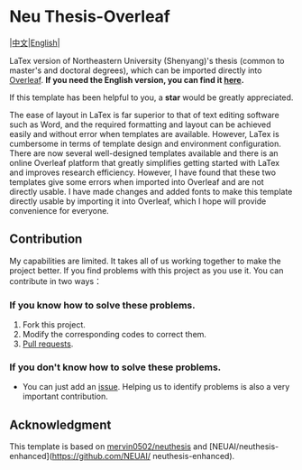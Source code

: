 # Neu Thesis-Overleaf
|[中文](https://github.com/sci-m-wang/NEU-Thesis/blob/main/zh.md)|[English](https://github.com/sci-m-wang/NEU-Thesis/blob/main/README.md)|

LaTex version of Northeastern University (Shenyang)'s thesis (common to master's and doctoral degrees), which can be imported directly into [Overleaf](https://www.overleaf.com/). **If you need the English version, you can find it [here](https://github.com/sci-m-wang/NEU-Thesis/tree/main/NEU-Thesis-en).**

If this template has been helpful to you, a **star** would be greatly appreciated.

The ease of layout in LaTex is far superior to that of text editing software such as Word, and the required formatting and layout can be achieved easily and without error when templates are available. However, LaTex is cumbersome in terms of template design and environment configuration. There are now several well-designed templates available and there is an online Overleaf platform that greatly simplifies getting started with LaTex and improves research efficiency. However, I have found that these two templates give some errors when imported into Overleaf and are not directly usable. I have made changes and added fonts to make this template directly usable by importing it into Overleaf, which I hope will provide convenience for everyone.

## Contribution
My capabilities are limited. It takes all of us working together to make the project better. If you find problems with this project as you use it. You can contribute in two ways：

### If you know how to solve these problems.
1. Fork this project.
2. Modify the corresponding codes to correct them.
3. [Pull requests](https://github.com/sci-m-wang/NEU-Thesis/pulls).

### If you don't know how to solve these problems.
- You can just add an [issue](https://github.com/sci-m-wang/NEU-Thesis/issues). Helping us to identify problems is also a very important contribution.

## Acknowledgment
This template is based on [mervin0502/neuthesis](https://github.com/mervin0502/neuthesis) and [NEUAI/neuthesis-enhanced](https://github.com/NEUAI/ neuthesis-enhanced).
